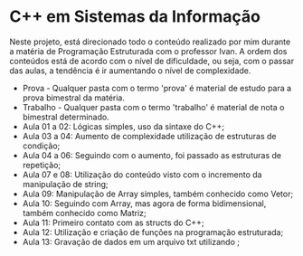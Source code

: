 # C++ em Sistemas da Informação

Neste projeto, está direcionado todo o conteúdo realizado por mim durante a matéria de Programação Estruturada com o professor Ivan.
A ordem dos conteúdos está de acordo com o nível de dificuldade, ou seja, com o passar das aulas, a tendência é ir aumentando o nível de complexidade.

- Prova - Qualquer pasta com o termo 'prova' é material de estudo para a prova bimestral da matéria.
- Trabalho - Qualquer pasta com o termo 'trabalho' é material de nota o bimestral determinado.
- Aula 01 a 02: Lógicas simples, uso da sintaxe do C++;
- Aula 03 a 04: Aumento de complexidade utilização de estruturas de condição;
- Aula 04 a 06: Seguindo com o aumento, foi passado as estruturas de repetição;
- Aula 07 e 08: Utilização do conteúdo visto com o incremento da manipulação de string;
- Aula 09: Manipulação de Array simples, também conhecido como Vetor;
- Aula 10: Seguindo com Array, mas agora de forma bidimensional, também conhecido como Matriz; 
- Aula 11: Primeiro contato com as structs do C++;
- Aula 12: Utilização e criação de funções na programação estruturada;
- Aula 13: Gravação de dados em um arquivo txt utilizando <fstream>;
